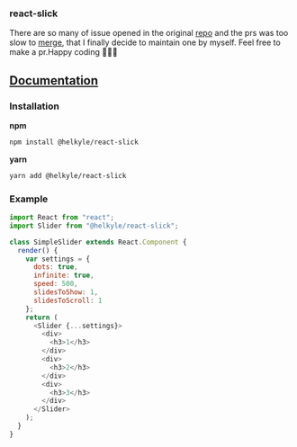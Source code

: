 ### react-slick

There are so many of issue opened in the original [repo](https://github.com/akiran/react-slick) and the prs was too slow to [merge](https://github.com/akiran/react-slick/pulls), that I finally decide to maintain one by myself. Feel free to make a pr.Happy coding :tada::tada::tada:

## [Documentation](http://react-slick.neostack.com)

### Installation

**npm**

```bash
npm install @helkyle/react-slick
```

**yarn**

```bash
yarn add @helkyle/react-slick
```

### Example

```js
import React from "react";
import Slider from "@helkyle/react-slick";

class SimpleSlider extends React.Component {
  render() {
    var settings = {
      dots: true,
      infinite: true,
      speed: 500,
      slidesToShow: 1,
      slidesToScroll: 1
    };
    return (
      <Slider {...settings}>
        <div>
          <h3>1</h3>
        </div>
        <div>
          <h3>2</h3>
        </div>
        <div>
          <h3>3</h3>
        </div>
      </Slider>
    );
  }
}
```

